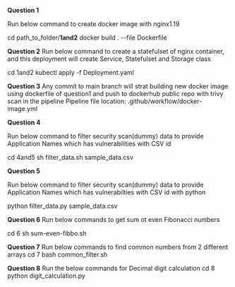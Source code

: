 **Question 1**
<!-- 
This section provides instructions to create a Docker image with Nginx version 1.19. 
Ensure you have Docker installed and configured on your system before running the command.
-->
Run below command to create docker image with nginx1.19

cd path_to_folder/**1and2**
docker build . --file Dockerfile 

**Question 2**
Run below command to create a statefulset of nginx container, and this deployment will create Service, Statefulset and Storage class

cd 1and2
kubectl apply -f Deployment.yaml

**Question 3**
Any commit to main branch will strat building new docker image using dockerfile of question1 and push to dockerhub public repo with trivy scan in the pipeline
Pipeline file location: .github/workflow/docker-image.yml

**Question 4** 
<!-- sample_data.csv is the dummy data to provide input to the script -->
Run below command to filter security scan(dummy) data to provide Application Names which has vulnerabilities with CSV id

cd 4and5
sh filter_data.sh sample_data.csv

**Question 5**
<!-- sample_data.csv is the dummy data to provide input to the script 
Ensure Python is installed to run 
-->
Run below command to filter security scan(dummy) data to provide Application Names which has vulnerabilties with CSV id with python 

python filter_data.py sample_data.csv

**Question 6**
Run below commands to get sum ot even Fibonacci numbers

cd 6 
sh sum-even-fibbo.sh

**Question 7**
Run below commands to find common numbers from 2 different arrays
cd 7 
bash common_filter.sh

**Question 8**
Run the below commands for Decimal digit calculation 
cd 8
python digit_calculation.py
